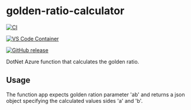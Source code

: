 # golden-ratio-calculator

[![CI](https://github.com/Muhammad-1990/golden-ratio-calculator/actions/workflows/main.yml/badge.svg)](https://github.com/Muhammad-1990/golden-ratio-calculator/actions/workflows/main.yml)

[![VS Code Container](https://img.shields.io/static/v1?label=VS+Code&message=Container&logo=visualstudiocode&color=007ACC&logoColor=007ACC&labelColor=2C2C32)](https://open.vscode.dev/Muhammad-1990/golden-ratio-calculator)

[![GitHub release](https://img.shields.io/github/release/Nareen/Strapdowm.js.svg)](https://GitHub.com/Muhammad-1990/golden-ratio-calculator/releases/)

DotNet Azure function that calculates the golden ratio.

## Usage

The function app expects golden ration parameter 'ab' and returns a json object specifying the calculated values sides 'a' and 'b'.
